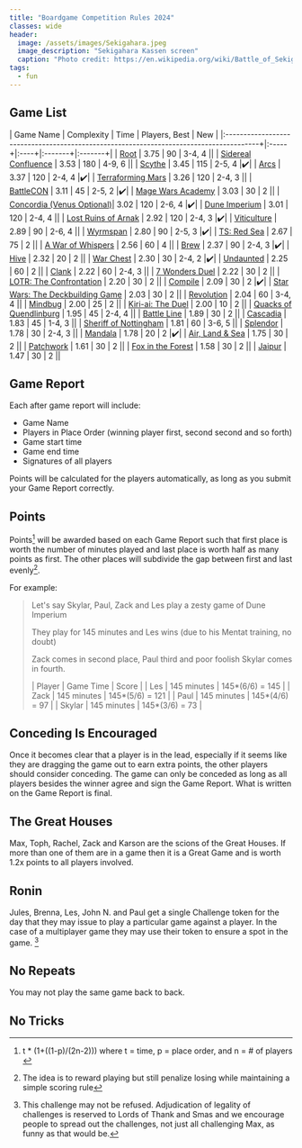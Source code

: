 ```yaml
---
title: "Boardgame Competition Rules 2024"
classes: wide
header:
  image: /assets/images/Sekigahara.jpeg
  image_description: "Sekigahara Kassen screen"
  caption: "Photo credit: https://en.wikipedia.org/wiki/Battle_of_Sekigahara#/media/File:Sekigahara_Kassen_By%C5%8Dbu-zu_(Gifu_History_Museum).jpg"
tags: 
  - fun
---
```


## Game List

| Game Name                                                                               | Complexity | Time | Players, Best | New |
|:---------------------------------------------------------------------------------------+|:-----+|:----+|:-------+|:-------+|
| [Root](https://boardgamegeek.com/boardgame/237182/root)                                 | 3.75   | 90   | 3-4, 4  ||
| [Sidereal Confluence](https://boardgamegeek.com/boardgame/202426/sidereal-confluence)   | 3.53   | 180  | 4-9, 6  ||
| [Scythe](https://boardgamegeek.com/boardgame/169786/scythe)                             | 3.45   | 115  | 2-5, 4  |✔️|
| [Arcs](https://boardgamegeek.com/boardgame/359871/arcs)                                 | 3.37   | 120  | 2-4, 4  |✔️|
| [Terraforming Mars](https://boardgamegeek.com/boardgame/167791/terraforming-mars)       | 3.26   | 120  | 2-4, 3  ||
| [BattleCON](https://boardgamegeek.com/boardgame/123123/battlecon-devastation-of-indines) | 3.11   | 45   | 2-5, 2 |✔️|
| [Mage Wars Academy](https://boardgamegeek.com/boardgame/172503/mage-wars-academy)       | 3.03   | 30   | 2       ||
| [Concordia (Venus Optional)](https://boardgamegeek.com/boardgame/256916/concordia-venus)| 3.02   | 120  | 2-6, 4  |✔️|
| [Dune Imperium](https://boardgamegeek.com/boardgame/316554/dune-imperium)               | 3.01   | 120  | 2-4, 4  ||
| [Lost Ruins of Arnak](https://boardgamegeek.com/boardgame/312484/lost-ruins-of-arnak)   | 2.92   | 120  | 2-4, 3  |✔️|
| [Viticulture](https://boardgamegeek.com/boardgame/183394/viticulture-essential-edition) | 2.89   | 90   | 2-6, 4  ||
| [Wyrmspan](https://boardgamegeek.com/boardgame/410201/wyrmspan)                         | 2.80   | 90   | 2-5, 3  |✔️|
| [TS: Red Sea](https://boardgamegeek.com/boardgame/300192/twilight-struggle-red-sea-conflict-horn-africa) | 2.67 | 75 | 2 ||
| [A War of Whispers](https://boardgamegeek.com/boardgame/253499/war-whispers)            | 2.56   | 60   | 4       ||
| [Brew](https://boardgamegeek.com/boardgame/332386/brew)                                 | 2.37   | 90   | 2-4, 3  |✔️|
| [Hive](https://boardgamegeek.com/boardgame/2655/hive)                                   | 2.32   | 20   | 2       ||
| [War Chest](https://boardgamegeek.com/boardgame/249259/war-chest)                       | 2.30   | 30   | 2-4, 2  |✔️|
| [Undaunted](https://boardgamegeek.com/boardgame/268864/undaunted-normandy)              | 2.25   | 60   | 2       ||
| [Clank](https://boardgamegeek.com/boardgame/201808/clank-deck-building-adventure)       | 2.22   | 60   | 2-4, 3  ||
| [7 Wonders Duel](https://boardgamegeek.com/boardgame/173346/7-wonders-duel)             | 2.22   | 30   | 2       ||
| [LOTR: The Confrontation](https://boardgamegeek.com/boardgame/18833/lord-rings-confrontation) | 2.20   | 30   | 2       ||
| [Compile](https://boardgamegeek.com/boardgame/406652/compile-main-1)                    | 2.09   | 30   | 2       |✔️|
| [Star Wars: The Deckbuilding Game](https://boardgamegeek.com/boardgame/374173/star-wars-the-deckbuilding-game) | 2.03   | 30   | 2  ||
| [Revolution](https://boardgamegeek.com/boardgame/34887/revolution)                      | 2.04   | 60   | 3-4, 4  ||
| [Mindbug](https://boardgamegeek.com/boardgame/345584/mindbug)                           | 2.00   | 25   | 2       ||
| [Kiri-ai: The Duel](https://boardgamegeek.com/boardgame/387769/kiri-ai-duel)            | 2.00   | 10   | 2       ||
| [Quacks of Quendlinburg](https://boardgamegeek.com/boardgame/244521/quacks-quedlinburg) | 1.95   | 45   | 2-4, 4  ||
| [Battle Line](https://boardgamegeek.com/boardgame/760/battle-line)                      | 1.89   | 30   | 2  ||
| [Cascadia](https://boardgamegeek.com/boardgame/295947/cascadia)                         | 1.83   | 45   | 1-4, 3  ||
| [Sheriff of Nottingham](https://boardgamegeek.com/boardgame/298638/sheriff-nottingham-2nd-edition) | 1.81   | 60   | 3-6, 5  ||
| [Splendor](https://boardgamegeek.com/boardgame/148228/splendor)                         | 1.78   | 30   | 2-4, 3  ||
| [Mandala](https://boardgamegeek.com/boardgame/264241/mandala)                           | 1.78   | 20   | 2       |✔️|
| [Air, Land & Sea](https://boardgamegeek.com/boardgame/247367/air-land-sea)              | 1.75   | 30   | 2       ||
| [Patchwork](https://boardgamegeek.com/boardgame/163412/patchwork)                       | 1.61   | 30   | 2       ||
| [Fox in the Forest](https://boardgamegeek.com/boardgame/221965/fox-forest)              | 1.58   | 30   | 2       ||
| [Jaipur](https://boardgamegeek.com/boardgame/54043/jaipur)                              | 1.47   | 30   | 2       ||


## Game Report
Each after game report will include:
- Game Name
- Players in Place Order (winning player first, second second and so forth)
- Game start time
- Game end time
- Signatures of all players

Points will be calculated for the players automatically, as long as you submit your Game Report correctly.

## Points
Points[^points] will be awarded based on each Game Report such that first place is worth the number of minutes played and last place is worth half as many points as first. The other places will subdivide the gap between first and last evenly[^intent].

For example:
> Let's say Skylar, Paul, Zack and Les play a zesty game of Dune Imperium
>
> They play for 145 minutes and Les wins (due to his Mentat training, no doubt)
>
> Zack comes in second place, Paul third and poor foolish Skylar comes in fourth.
>
> | Player | Game Time   | Score           |
> | Les    | 145 minutes | 145*(6/6) = 145 |
> | Zack   | 145 minutes | 145*(5/6) = 121 |
> | Paul   | 145 minutes | 145*(4/6) = 97  |
> | Skylar | 145 minutes | 145*(3/6) = 73  |

## Conceding Is Encouraged
Once it becomes clear that a player is in the lead, especially if it seems like they are dragging the game out to earn extra points, the other players should consider conceding.
The game can only be conceded as long as all players besides the winner agree and sign the Game Report. What is written on the Game Report is final.

## The Great Houses
Max, Toph, Rachel, Zack and Karson are the scions of the Great Houses. If more than one of them are in a game then it is a Great Game and is worth 1.2x points to all players involved.

## Ronin
Jules, Brenna, Les, John N. and Paul get a single Challenge token for the day that they may issue to play a particular game against a player. In the case of a multiplayer game they may use their token to ensure a spot in the game. [^challenge]

## No Repeats
You may not play the same game back to back.

## No Tricks


[^points]: t * (1+((1-p)/(2n-2))) where t = time, p = place order, and n = # of players [^index]
[^intent]: The idea is to reward playing but still penalize losing while maintaining a simple scoring rule
[^index]: as an example of why 0 indexing is nice, this simplifies to t * (1-(p/(2n-2))) when first place is 0
[^challenge]: This challenge may not be refused. Adjudication of legality of challenges is reserved to Lords of Thank and Smas and we encourage people to spread out the challenges, not just all challenging Max, as funny as that would be.